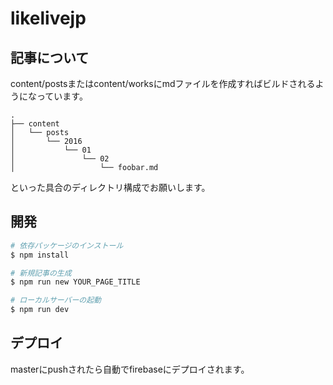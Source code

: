 # likelivejp

## 記事について

content/postsまたはcontent/worksにmdファイルを作成すればビルドされるようになっています。

```
.
├── content
│   └── posts
│       └── 2016
│           └── 01
│               └── 02
│                   └── foobar.md
```

といった具合のディレクトリ構成でお願いします。

## 開発

``` bash
# 依存パッケージのインストール
$ npm install

# 新規記事の生成
$ npm run new YOUR_PAGE_TITLE

# ローカルサーバーの起動
$ npm run dev
```

## デプロイ

masterにpushされたら自動でfirebaseにデプロイされます。
